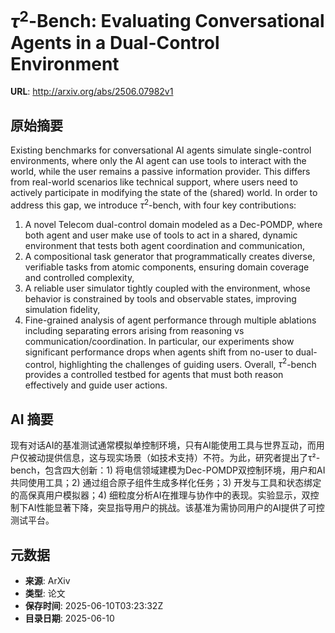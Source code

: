 # $τ^2$-Bench: Evaluating Conversational Agents in a Dual-Control Environment

**URL**: http://arxiv.org/abs/2506.07982v1

## 原始摘要

Existing benchmarks for conversational AI agents simulate single-control
environments, where only the AI agent can use tools to interact with the world,
while the user remains a passive information provider. This differs from
real-world scenarios like technical support, where users need to actively
participate in modifying the state of the (shared) world. In order to address
this gap, we introduce $\tau^2$-bench, with four key contributions:
  1) A novel Telecom dual-control domain modeled as a Dec-POMDP, where both
agent and user make use of tools to act in a shared, dynamic environment that
tests both agent coordination and communication,
  2) A compositional task generator that programmatically creates diverse,
verifiable tasks from atomic components, ensuring domain coverage and
controlled complexity,
  3) A reliable user simulator tightly coupled with the environment, whose
behavior is constrained by tools and observable states, improving simulation
fidelity,
  4) Fine-grained analysis of agent performance through multiple ablations
including separating errors arising from reasoning vs
communication/coordination.
  In particular, our experiments show significant performance drops when agents
shift from no-user to dual-control, highlighting the challenges of guiding
users. Overall, $\tau^2$-bench provides a controlled testbed for agents that
must both reason effectively and guide user actions.


## AI 摘要

现有对话AI的基准测试通常模拟单控制环境，只有AI能使用工具与世界互动，而用户仅被动提供信息，这与现实场景（如技术支持）不符。为此，研究者提出了τ²-bench，包含四大创新：1) 将电信领域建模为Dec-POMDP双控制环境，用户和AI共同使用工具；2) 通过组合原子组件生成多样化任务；3) 开发与工具和状态绑定的高保真用户模拟器；4) 细粒度分析AI在推理与协作中的表现。实验显示，双控制下AI性能显著下降，突显指导用户的挑战。该基准为需协同用户的AI提供了可控测试平台。

## 元数据

- **来源**: ArXiv
- **类型**: 论文
- **保存时间**: 2025-06-10T03:23:32Z
- **目录日期**: 2025-06-10
